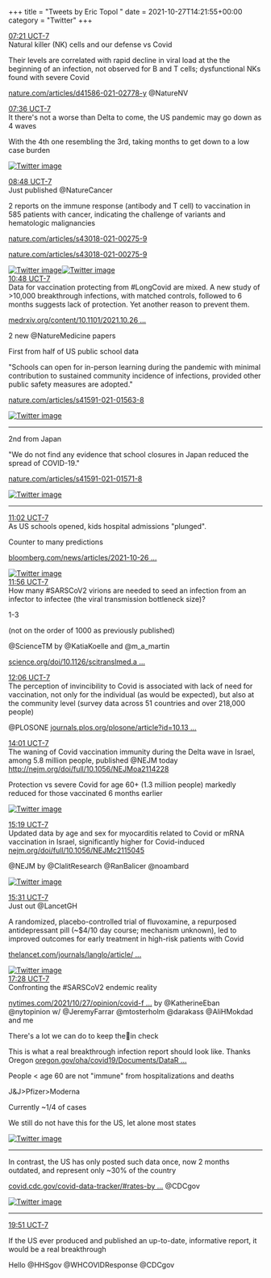 +++
title = "Tweets by Eric Topol " 
date = 2021-10-27T14:21:55+00:00
category = "Twitter"
+++
<div class="tweet"> 
<div class="profile"> 
<a href="https://twitter.com/erictopol/status/1453366353709002759" target="_blank" rel="noreferer">07:21 UCT-7</a> 
</div> 
<div class="content"> 
Natural killer (NK) cells and our defense vs Covid

Their levels are correlated with rapid decline in viral load at the the beginning of an infection, not observed for B and T cells; dysfunctional NKs found with severe Covid

<a href="https://www.nature.com/articles/d41586-021-02778-y" target="_blank" rel="noreferer">nature.com/articles/d41586-021-02778-y</a> 
 @NatureNV</div> 
</div> 
<div class="tweet"> 
<div class="profile"> 
<a href="https://twitter.com/erictopol/status/1453369956951674889" target="_blank" rel="noreferer">07:36 UCT-7</a> 
</div> 
<div class="content"> 
It there's not a worse than Delta to come, the US pandemic may go down as 4 waves

With the 4th one resembling the 3rd, taking months to get down to a low case burden </div> 
<a href="/twitter/erictopol/images/FCtniuDVIAAGN-q.jpg"  ><img src="/twitter/erictopol/images/FCtniuDVIAAGN-q.jpg" alt="Twitter image" ></img></a></div> 
<div class="tweet"> 
<div class="profile"> 
<a href="https://twitter.com/erictopol/status/1453388094099443712" target="_blank" rel="noreferer">08:48 UCT-7</a> 
</div> 
<div class="content"> 
Just published @NatureCancer 

2 reports on the immune response (antibody and T cell) to vaccination in 585 patients with cancer, indicating the challenge of variants and hematologic malignancies 

<a href="https://www.nature.com/articles/s43018-021-00275-9" target="_blank" rel="noreferer">nature.com/articles/s43018-021-00275-9</a> 


<a href="https://www.nature.com/articles/s43018-021-00275-9" target="_blank" rel="noreferer">nature.com/articles/s43018-021-00275-9</a> 
 </div> 
<a href="/twitter/erictopol/images/FCt4UJSVcAcO75q.jpg"  ><img src="/twitter/erictopol/images/FCt4UJSVcAcO75q.jpg" alt="Twitter image" ></img></a><a href="/twitter/erictopol/images/FCt4WFHVEAMiuVa.jpg"  ><img src="/twitter/erictopol/images/FCt4WFHVEAMiuVa.jpg" alt="Twitter image" ></img></a></div> 
<div class="tweet"> 
<div class="profile"> 
<a href="https://twitter.com/erictopol/status/1453418397388050433" target="_blank" rel="noreferer">10:48 UCT-7</a> 
</div> 
<div class="content"> 
Data for vaccination protecting from #LongCovid are mixed. A new study of &gt;10,000 breakthrough infections, with matched controls, followed to 6 months suggests lack of protection. Yet another reason to prevent them.

<a href="https://www.medrxiv.org/content/10.1101/2021.10.26.21265508v1" target="_blank" rel="noreferer">medrxiv.org/content/10.1101/2021.10.26 ...</a> 
</div> 
</div> 
<div class="thread"> 
<div class="thread-content"> 
2 new @NatureMedicine papers

First from half of US public school data

"Schools can open for in-person learning during the pandemic with minimal contribution to sustained community incidence of infections, provided other public safety measures are adopted."

<a href="https://www.nature.com/articles/s41591-021-01563-8" target="_blank" rel="noreferer">nature.com/articles/s41591-021-01563-8</a> 
 </div> 
<a href="/twitter/erictopol/images/FCt9EUrVUAMMdsn.jpg"  ><img src="/twitter/erictopol/images/FCt9EUrVUAMMdsn.jpg" alt="Twitter image" ></img></a><hr><div class="thread-content"> 
2nd from Japan

"We do not find any evidence that school closures in Japan reduced the spread of COVID-19."

<a href="https://www.nature.com/articles/s41591-021-01571-8" target="_blank" rel="noreferer">nature.com/articles/s41591-021-01571-8</a> 
 </div> 
<a href="/twitter/erictopol/images/FCt9oy2VEAMKg7e.jpg"  ><img src="/twitter/erictopol/images/FCt9oy2VEAMKg7e.jpg" alt="Twitter image" ></img></a><hr><div class="profile"> 
<a href="https://twitter.com/erictopol/status/1453421832032247809" target="_blank" rel="noreferer">11:02 UCT-7</a> 
</div> 
<div class="content"> 
As US schools opened, kids hospital admissions "plunged". 

Counter to many predictions

<a href="https://www.bloomberg.com/news/articles/2021-10-26/pediatric-covid-hospital-visits-plunge-in-u-s-as-schools-reopen?utm_campaign=KHN%3A%20First%20Edition&utm_medium=email&_hsmi=175573134&_hsenc=p2ANqtz-_Uj6yMM087VcEHwpQnca8nGKHPGc-ZYwdS_pV_xAtlNq7y5L-hDkLVGAhVfdDbwRFtcg6dRfe3Bf3XcGjFvAWXGeTqTA&utm_content=175573134&utm_source=hs_email" target="_blank" rel="noreferer">bloomberg.com/news/articles/2021-10-26 ...</a> 
 </div> 
<a href="/twitter/erictopol/images/FCuWwkHVcAATCH3.jpg"  ><img src="/twitter/erictopol/images/FCuWwkHVcAATCH3.jpg" alt="Twitter image" ></img></a></div> 
<div class="tweet"> 
<div class="profile"> 
<a href="https://twitter.com/erictopol/status/1453435345517760513" target="_blank" rel="noreferer">11:56 UCT-7</a> 
</div> 
<div class="content"> 
How many #SARSCoV2 virions are needed to seed an infection from an infector to infectee (the viral transmission bottleneck size)?

1-3 

(not on the order of 1000 as previously published)

@ScienceTM by @KatiaKoelle and  @m_a_martin

<a href="https://www.science.org/doi/10.1126/scitranslmed.abh1803" target="_blank" rel="noreferer">science.org/doi/10.1126/scitranslmed.a ...</a> 
</div> 
</div> 
<div class="tweet"> 
<div class="profile"> 
<a href="https://twitter.com/erictopol/status/1453438080564686851" target="_blank" rel="noreferer">12:06 UCT-7</a> 
</div> 
<div class="content"> 
The perception of invincibility to Covid is associated with lack of need for vaccination, not only for the individual (as would be expected), but also at the community level (survey data across 51 countries and over 218,000 people)

@PLOSONE <a href="https://journals.plos.org/plosone/article?id=10.1371/journal.pone.0258432" target="_blank" rel="noreferer">journals.plos.org/plosone/article?id=10.13 ...</a> 
</div> 
</div> 
<div class="tweet"> 
<div class="profile"> 
<a href="https://twitter.com/erictopol/status/1453466829263806465" target="_blank" rel="noreferer">14:01 UCT-7</a> 
</div> 
<div class="content"> 
The waning of Covid vaccination immunity during the Delta wave in Israel, among 5.8 million people, published @NEJM today <a href="http://www.nejm.org/doi/full/10.1056/NEJMoa2114228" target="_blank" rel="noreferer">http://nejm.org/doi/full/10.1056/NEJMoa2114228</a> 


Protection vs severe Covid for age 60+ (1.3 million people) markedly reduced for those vaccinated 6 months earlier </div> 
<a href="/twitter/erictopol/images/FCvALVkVUAYKhMf.jpg"  ><img src="/twitter/erictopol/images/FCvALVkVUAYKhMf.jpg" alt="Twitter image" ></img></a></div> 
<div class="tweet"> 
<div class="profile"> 
<a href="https://twitter.com/erictopol/status/1453486657173213185" target="_blank" rel="noreferer">15:19 UCT-7</a> 
</div> 
<div class="content"> 
Updated data by age and sex for myocarditis related to  Covid or mRNA vaccination in Israel, significantly higher for Covid-induced <a href="https://www.nejm.org/doi/full/10.1056/NEJMc2115045" target="_blank" rel="noreferer">nejm.org/doi/full/10.1056/NEJMc2115045</a> 


@NEJM by @ClalitResearch @RanBalicer @noambard </div> 
<a href="/twitter/erictopol/images/FCvRM8EVEAI3_Uu.jpg"  ><img src="/twitter/erictopol/images/FCvRM8EVEAI3_Uu.jpg" alt="Twitter image" ></img></a></div> 
<div class="tweet"> 
<div class="profile"> 
<a href="https://twitter.com/erictopol/status/1453489593668366339" target="_blank" rel="noreferer">15:31 UCT-7</a> 
</div> 
<div class="content"> 
Just out @LancetGH

A randomized, placebo-controlled trial of fluvoxamine, a repurposed antidepressant pill (~$4/10 day course; mechanism unknown), led to improved outcomes for early treatment in high-risk patients with Covid

 <a href="https://www.thelancet.com/journals/langlo/article/PIIS2214-109X(21)00448-4/fulltext" target="_blank" rel="noreferer">thelancet.com/journals/langlo/article/ ...</a> 
 </div> 
<a href="/twitter/erictopol/images/FCvTj2GVQAMsny3.jpg"  ><img src="/twitter/erictopol/images/FCvTj2GVQAMsny3.jpg" alt="Twitter image" ></img></a></div> 
<div class="tweet"> 
<div class="profile"> 
<a href="https://twitter.com/erictopol/status/1453519018875187201" target="_blank" rel="noreferer">17:28 UCT-7</a> 
</div> 
<div class="content"> 
Confronting the #SARSCoV2 endemic reality

<a href="https://www.nytimes.com/2021/10/27/opinion/covid-forever-endemic-plans.html" target="_blank" rel="noreferer">nytimes.com/2021/10/27/opinion/covid-f ...</a> 
 by @KatherineEban @nytopinion w/ @JeremyFarrar @mtosterholm @darakass @AliHMokdad and me

There's a lot we can do to keep the🦠in check</div> 
</div> 
<div class="thread"> 
<div class="thread-content"> 
This is what a real breakthrough infection report should look like. Thanks Oregon <a href="https://www.oregon.gov/oha/covid19/Documents/DataReports/Breakthrough-Case-Report.pdf" target="_blank" rel="noreferer">oregon.gov/oha/covid19/Documents/DataR ...</a> 


People &lt; age 60 are not "immune" from hospitalizations and deaths

J&amp;J&gt;Pfizer&gt;Moderna

Currently ~1/4 of cases

We still do not have this for the US, let alone most states </div> 
<a href="/twitter/erictopol/images/FCvjxkqVIAA0vck.jpg"  ><img src="/twitter/erictopol/images/FCvjxkqVIAA0vck.jpg" alt="Twitter image" ></img></a><hr><div class="thread-content"> 
In contrast, the US has only posted such data once, now 2 months outdated, and represent only ~30% of the country

<a href="https://covid.cdc.gov/covid-data-tracker/#rates-by-vaccine-status" target="_blank" rel="noreferer">covid.cdc.gov/covid-data-tracker/#rates-by ...</a> 
 @CDCgov </div> 
<a href="/twitter/erictopol/images/FCwNPuUUUAIOxuO.jpg"  ><img src="/twitter/erictopol/images/FCwNPuUUUAIOxuO.jpg" alt="Twitter image" ></img></a><hr><div class="profile"> 
<a href="https://twitter.com/erictopol/status/1453554876886122500" target="_blank" rel="noreferer">19:51 UCT-7</a> 
</div> 
<div class="content"> 
If the US ever produced and published an up-to-date, informative report, it would be a real breakthrough 

Hello @HHSgov @WHCOVIDResponse @CDCgov</div> 
</div> 


